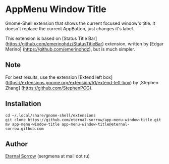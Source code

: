 AppMenu Window Title
====================

Gnome-Shell extension that shows the current focused window's title. It doesn't
replace the current AppButton, just changes it's label.

This extension is based on
[Status Title Bar] (https://github.com/emerinohdz/StatusTitleBar)
extension, written by
[Edgar Merino] (https://github.com/emerinohdz),
but is much simpler.

Note
----

For best results, use the extension
[Extend left box] (https://extensions.gnome.org/extension/51/extend-left-box)
by [Stephen Zhang] (https://github.com/StephenPCG).

Installation
------------

    cd ~/.local/share/gnome-shell/extensions
    git clone https://github.com/eternal-sorrow/app-menu-window-title.git
    mv app-menu-window-title app-menu-window-title@eternal-sorrow.github.com 

Author
------

[Eternal Sorrow](https://github.com/eternal-sorrow) (sergmena at mail dot ru)
